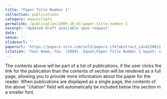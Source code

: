 ```yaml
---
title: "Paper Title Number 1"
collection: publications
category: manuscripts
permalink: /publication/2009-10-01-paper-title-number-1
excerpt: 'Updated draft available upon request'
date: 
venue: ''
slidesurl: ''
paperurl: 'https://papers.ssrn.com/sol3/papers.cfm?abstract_id=4228611'
citation: 'Your Name, You. (2009). &quot;Paper Title Number 1.&quot; <i>Journal 1</i>. 1(1).'
---
```


The contents above will be part of a list of publications, if the user clicks the link for the publication than the contents of section will be rendered as a full page, allowing you to provide more information about the paper for the reader. When publications are displayed as a single page, the contents of the above "citation" field will automatically be included below this section in a smaller font.
